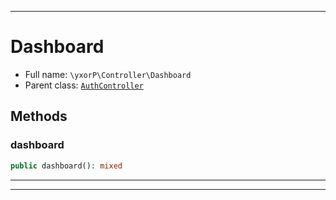 ***

# Dashboard





* Full name: `\yxorP\Controller\Dashboard`
* Parent class: [`AuthController`](../../Cockpit/AuthController.md)




## Methods


### dashboard



```php
public dashboard(): mixed
```











***


***

